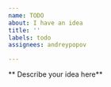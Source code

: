 ```yaml
---
name: TODO
about: I have an idea
title: ''
labels: todo
assignees: andreypopov

---
```


** Describe your idea here**
